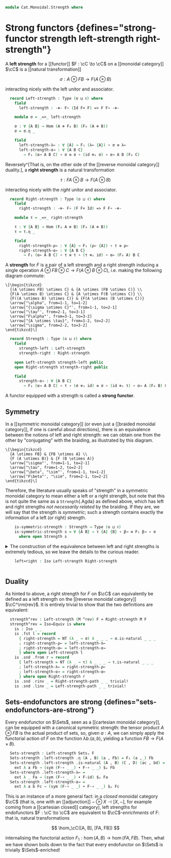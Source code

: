 <!--
```agda
open import 1Lab.Reflection.Record

open import Cat.Monoidal.Instances.Cartesian
open import Cat.Functor.Naturality
open import Cat.Instances.Product
open import Cat.Monoidal.Braided
open import Cat.Monoidal.Reverse
open import Cat.Functor.Compose
open import Cat.Monoidal.Base
open import Cat.Functor.Base
open import Cat.Prelude

import Cat.Functor.Reasoning
import Cat.Reasoning

open _=>_
```
-->

```agda
module Cat.Monoidal.Strength where
```

# Strong functors {defines="strong-functor strength left-strength right-strength"}

<!--
```agda
module _
  {o ℓ} {C : Precategory o ℓ}
  (Cᵐ : Monoidal-category C)
  (F : Functor C C)
  where
  open Cat.Reasoning C
  open Monoidal-category Cᵐ
  open Functor F
  private module F = Cat.Functor.Reasoning F
```
-->

A **left strength** for a [[functor]] $F : \cC \to \cC$ on a [[monoidal
category]] $\cC$ is a [[natural transformation]]

$$
\sigma : A \otimes FB \to F (A \otimes B)
$$

interacting nicely with the left unitor and associator.

```agda
  record Left-strength : Type (o ⊔ ℓ) where
    field
      left-strength : -⊗- F∘ (Id F× F) => F F∘ -⊗-

    module σ = _=>_ left-strength

    σ : ∀ {A B} → Hom (A ⊗ F₀ B) (F₀ (A ⊗ B))
    σ = σ.η _

    field
      left-strength-λ← : ∀ {A} → F₁ (λ← {A}) ∘ σ ≡ λ←
      left-strength-α→ : ∀ {A B C}
        → F₁ (α→ A B C) ∘ σ ≡ σ ∘ (id ⊗₁ σ) ∘ α→ A B (F₀ C)
```

Reversely^[That is, on the other side of the [[reverse monoidal
category]] duality.], a **right strength** is a natural transformation

$$
\tau : FA \otimes B \to F (A \otimes B)
$$

interacting nicely with the *right* unitor and associator.

```agda
  record Right-strength : Type (o ⊔ ℓ) where
    field
      right-strength : -⊗- F∘ (F F× Id) => F F∘ -⊗-

    module τ = _=>_ right-strength

    τ : ∀ {A B} → Hom (F₀ A ⊗ B) (F₀ (A ⊗ B))
    τ = τ.η _

    field
      right-strength-ρ← : ∀ {A} → F₁ (ρ← {A}) ∘ τ ≡ ρ←
      right-strength-α← : ∀ {A B C}
        → F₁ (α← A B C) ∘ τ ≡ τ ∘ (τ ⊗₁ id) ∘ α← (F₀ A) B C
```

<!--
```agda
    right-strength-α→ : ∀ {A B C} → τ ∘ α→ (F₀ A) B C ≡ F₁ (α→ A B C) ∘ τ ∘ (τ ⊗₁ id)
    right-strength-α→ = sym $ swizzle
      (sym (right-strength-α← ∙ assoc _ _ _))
      (α≅ .invr)
      (F.F-map-iso α≅ .invl)
```
-->

A **strength** for $F$ is a pair of a left strength and a right strength
inducing a single operation $A \otimes FB \otimes C \to F (A \otimes
B \otimes C)$, i.e. making the following diagram commute:

~~~{.quiver}
\[\begin{tikzcd}
  {(A \otimes FB) \otimes C} & {A \otimes (FB \otimes C)} \\
  {F(A \otimes B) \otimes C} & {A \otimes F(B \otimes C)} \\
  {F((A \otimes B) \otimes C)} & {F(A \otimes (B \otimes C))}
  \arrow["\alpha", from=1-1, to=1-2]
  \arrow["{\sigma \otimes C}"', from=1-1, to=2-1]
  \arrow["\tau"', from=2-1, to=3-1]
  \arrow["F\alpha"', from=3-1, to=3-2]
  \arrow["{A \otimes \tau}", from=1-2, to=2-2]
  \arrow["\sigma", from=2-2, to=3-2]
\end{tikzcd}\]
~~~

```agda
  record Strength : Type (o ⊔ ℓ) where
    field
      strength-left : Left-strength
      strength-right : Right-strength

    open Left-strength strength-left public
    open Right-strength strength-right public

    field
      strength-α→ : ∀ {A B C}
        → F₁ (α→ A B C) ∘ τ ∘ (σ ⊗₁ id) ≡ σ ∘ (id ⊗₁ τ) ∘ α→ A (F₀ B) C
```

A functor equipped with a strength is called a **strong functor**.

<!--
```agda
  private unquoteDecl left-eqv = declare-record-iso left-eqv (quote Left-strength)
  Left-strength-path
    : ∀ {a b} → a .Left-strength.left-strength ≡ b .Left-strength.left-strength
    → a ≡ b
  Left-strength-path p = Iso.injective left-eqv (Σ-prop-path (λ _ → hlevel 1) p)

  private unquoteDecl right-eqv = declare-record-iso right-eqv (quote Right-strength)
  Right-strength-path
    : ∀ {a b} → a .Right-strength.right-strength ≡ b .Right-strength.right-strength
    → a ≡ b
  Right-strength-path p = Iso.injective right-eqv (Σ-prop-path (λ _ → hlevel 1) p)
```
-->

## Symmetry

<!--
```agda
  module _ (Cᵇ : Braided-monoidal Cᵐ) where
    open Braided Cᵐ Cᵇ
    open is-iso
```
-->

In a [[symmetric monoidal category]] (or even just a [[braided monoidal
category]], if one is careful about directions), there is an equivalence
between the notions of left and right strength: we can obtain one from
the other by "conjugating" with the braiding, as illustrated by this
diagram.

~~~{.quiver}
\[\begin{tikzcd}
  {A \otimes FB} & {FB \otimes A} \\
  {F (A \otimes B)} & {F (B \otimes A)}
  \arrow["\sigma"', from=1-1, to=2-1]
  \arrow["\tau", from=1-2, to=2-2]
  \arrow["\beta", "\sim"', from=1-1, to=1-2]
  \arrow["F\beta"', "\sim", from=2-1, to=2-2]
\end{tikzcd}\]
~~~

Therefore, the literature usually speaks of "strength" in a symmetric
monoidal category to mean either a left or a right strength, but note
that this is not quite the same as a `Strength`{.Agda} as defined above,
which has left and right strengths *not necessarily related* by the
braiding. If they are, we will say that the strength is *symmetric*;
such a strength contains exactly the information of a left (or right)
strength.

```agda
    is-symmetric-strength : Strength → Type (o ⊔ ℓ)
    is-symmetric-strength s = ∀ {A B} → τ {A} {B} ∘ β→ ≡ F₁ β→ ∘ σ
      where open Strength s
```

<details>
<summary>
The construction of the equivalence between left and right strengths
is extremely tedious, so we leave the details to the curious reader.

```agda
    left≃right : Iso Left-strength Right-strength
```

</summary>

```agda
    left≃right .fst l = r where
      open Left-strength l
      open Right-strength
      r : Right-strength
      r .right-strength .η _ = F₁ β→ ∘ σ ∘ β←
      r .right-strength .is-natural _ _ (f , g) =
        (F₁ β→ ∘ σ ∘ β←) ∘ (F₁ f ⊗₁ g) ≡⟨ pullr (pullr (β←.is-natural _ _ _)) ⟩
        F₁ β→ ∘ σ ∘ (g ⊗₁ F₁ f) ∘ β←   ≡⟨ refl⟩∘⟨ extendl (σ.is-natural _ _ _) ⟩
        F₁ β→ ∘ F₁ (g ⊗₁ f) ∘ σ ∘ β←   ≡⟨ F.extendl (β→.is-natural _ _ _) ⟩
        F₁ (f ⊗₁ g) ∘ F₁ β→ ∘ σ ∘ β←   ∎
      r .right-strength-ρ← =
        F₁ ρ← ∘ F₁ β→ ∘ σ ∘ β← ≡⟨ F.pulll ρ←-β→ ⟩
        F₁ λ← ∘ σ ∘ β←         ≡⟨ pulll left-strength-λ← ⟩
        λ← ∘ β←                ≡⟨ λ←-β← ⟩
        ρ←                     ∎
      r .right-strength-α← =
        F₁ (α← _ _ _) ∘ F₁ β→ ∘ σ ∘ β←                                       ≡⟨ refl⟩∘⟨ refl⟩∘⟨ pushl3 (sym (lswizzle (σ.is-natural _ _ _) (F.annihilate (◀.annihilate (β≅ .invl))))) ⟩
        F₁ (α← _ _ _) ∘ F₁ β→ ∘ F₁ (β→ ⊗₁ id) ∘ σ ∘ (β← ⊗₁ ⌜ F₁ id ⌝) ∘ β←   ≡⟨ ap! F-id ⟩
        F₁ (α← _ _ _) ∘ F₁ β→ ∘ F₁ (β→ ⊗₁ id) ∘ σ ∘ (β← ⊗₁ id) ∘ β←          ≡⟨ F.extendl3 (sym β→-id⊗β→-α→) ⟩
        F₁ β→ ∘ F₁ (id ⊗₁ β→) ∘ F₁ (α→ _ _ _) ∘ σ ∘ (β← ⊗₁ id) ∘ β←          ≡⟨ refl⟩∘⟨ refl⟩∘⟨ pulll left-strength-α→ ⟩
        F₁ β→ ∘ F₁ (id ⊗₁ β→) ∘ (σ ∘ (id ⊗₁ σ) ∘ α→ _ _ _) ∘ (β← ⊗₁ id) ∘ β← ≡⟨ refl⟩∘⟨ refl⟩∘⟨ pullr (pullr refl) ⟩
        F₁ β→ ∘ F₁ (id ⊗₁ β→) ∘ σ ∘ (id ⊗₁ σ) ∘ α→ _ _ _ ∘ (β← ⊗₁ id) ∘ β←   ≡⟨ refl⟩∘⟨ pushr (pushr (refl⟩∘⟨ sym β←-β←⊗id-α←)) ⟩
        F₁ β→ ∘ (F₁ (id ⊗₁ β→) ∘ σ ∘ (id ⊗₁ σ)) ∘ β← ∘ (β← ⊗₁ id) ∘ α← _ _ _ ≡˘⟨ refl⟩∘⟨ pulll (▶.shufflel (σ.is-natural _ _ _)) ⟩
        F₁ β→ ∘ σ ∘ (id ⊗₁ (F₁ β→ ∘ σ)) ∘ β← ∘ (β← ⊗₁ id) ∘ α← _ _ _         ≡⟨ pushr (pushr (extendl (sym (β←.is-natural _ _ _)))) ⟩
        (F₁ β→ ∘ σ ∘ β←) ∘ ((F₁ β→ ∘ σ) ⊗₁ id) ∘ (β← ⊗₁ id) ∘ α← _ _ _       ≡⟨ refl⟩∘⟨ ◀.pulll (sym (assoc _ _ _)) ⟩
        (F₁ β→ ∘ σ ∘ β←) ∘ ((F₁ β→ ∘ σ ∘ β←) ⊗₁ id) ∘ α← _ _ _               ∎
    left≃right .snd .from r = l where
      open Right-strength r
      open Left-strength
      l : Left-strength
      l .left-strength .η _ = F₁ β← ∘ τ ∘ β→
      l .left-strength .is-natural _ _ (f , g) =
        (F₁ β← ∘ τ ∘ β→) ∘ (f ⊗₁ F₁ g) ≡⟨ pullr (pullr (β→.is-natural _ _ _)) ⟩
        F₁ β← ∘ τ ∘ (F₁ g ⊗₁ f) ∘ β→   ≡⟨ refl⟩∘⟨ extendl (τ.is-natural _ _ _) ⟩
        F₁ β← ∘ F₁ (g ⊗₁ f) ∘ τ ∘ β→   ≡⟨ F.extendl (β←.is-natural _ _ _) ⟩
        F₁ (f ⊗₁ g) ∘ F₁ β← ∘ τ ∘ β→   ∎
      l .left-strength-λ← =
        F₁ λ← ∘ F₁ β← ∘ τ ∘ β→ ≡⟨ F.pulll λ←-β← ⟩
        F₁ ρ← ∘ τ ∘ β→         ≡⟨ pulll right-strength-ρ← ⟩
        ρ← ∘ β→                ≡⟨ ρ←-β→ ⟩
        λ←                     ∎
      l .left-strength-α→ =
        F₁ (α→ _ _ _) ∘ F₁ β← ∘ τ ∘ β→                                       ≡⟨ refl⟩∘⟨ refl⟩∘⟨ pushl3 (sym (lswizzle (τ.is-natural _ _ _) (F.annihilate (▶.annihilate (β≅ .invr))))) ⟩
        F₁ (α→ _ _ _) ∘ F₁ β← ∘ F₁ (id ⊗₁ β←) ∘ τ ∘ (⌜ F₁ id ⌝ ⊗₁ β→) ∘ β→   ≡⟨ ap! F-id ⟩
        F₁ (α→ _ _ _) ∘ F₁ β← ∘ F₁ (id ⊗₁ β←) ∘ τ ∘ (id ⊗₁ β→) ∘ β→          ≡⟨ F.extendl3 ((refl⟩∘⟨ β←.is-natural _ _ _) ∙ sym β←-β←⊗id-α←) ⟩
        F₁ β← ∘ F₁ (β← ⊗₁ id) ∘ F₁ (α← _ _ _) ∘ τ ∘ (id ⊗₁ β→) ∘ β→          ≡⟨ refl⟩∘⟨ refl⟩∘⟨ pulll right-strength-α← ⟩
        F₁ β← ∘ F₁ (β← ⊗₁ id) ∘ (τ ∘ (τ ⊗₁ id) ∘ α← _ _ _) ∘ (id ⊗₁ β→) ∘ β→ ≡⟨ refl⟩∘⟨ refl⟩∘⟨ pullr (pullr refl) ⟩
        F₁ β← ∘ F₁ (β← ⊗₁ id) ∘ τ ∘ (τ ⊗₁ id) ∘ α← _ _ _ ∘ (id ⊗₁ β→) ∘ β→   ≡⟨ refl⟩∘⟨ pushr (pushr (refl⟩∘⟨ ((refl⟩∘⟨ sym (β→.is-natural _ _ _)) ∙ sym β→-id⊗β→-α→))) ⟩
        F₁ β← ∘ (F₁ (β← ⊗₁ id) ∘ τ ∘ (τ ⊗₁ id)) ∘ β→ ∘ (id ⊗₁ β→) ∘ α→ _ _ _ ≡˘⟨ refl⟩∘⟨ pulll (◀.shufflel (τ.is-natural _ _ _)) ⟩
        F₁ β← ∘ τ ∘ ((F₁ β← ∘ τ) ⊗₁ id) ∘ β→ ∘ (id ⊗₁ β→) ∘ α→ _ _ _         ≡⟨ pushr (pushr (extendl (sym (β→.is-natural _ _ _)))) ⟩
        (F₁ β← ∘ τ ∘ β→) ∘ (id ⊗₁ (F₁ β← ∘ τ)) ∘ (id ⊗₁ β→) ∘ α→ _ _ _       ≡⟨ refl⟩∘⟨ ▶.pulll (sym (assoc _ _ _)) ⟩
        (F₁ β← ∘ τ ∘ β→) ∘ (id ⊗₁ (F₁ β← ∘ τ ∘ β→)) ∘ α→ _ _ _               ∎
    left≃right .snd .rinv r = Right-strength-path $ ext λ (A , B) →
      F₁ β→ ∘ (F₁ β← ∘ τ ∘ β→) ∘ β← ≡⟨ extendl (F.cancell (β≅ .invl)) ⟩
      τ ∘ β→ ∘ β←                   ≡⟨ elimr (β≅ .invl) ⟩
      τ                             ∎
      where open Right-strength r
    left≃right .snd .linv l = Left-strength-path $ ext λ (A , B) →
      F₁ β← ∘ (F₁ β→ ∘ σ ∘ β←) ∘ β→ ≡⟨ extendl (F.cancell (β≅ .invr)) ⟩
      σ ∘ β← ∘ β→                   ≡⟨ elimr (β≅ .invr) ⟩
      σ                             ∎
      where open Left-strength l
```
</details>

## Duality

As hinted to above, a right strength for $F$ on $\cC$ can equivalently
be defined as a left strength on the [[reverse monoidal category]]
$\cC^\rm{rev}$. It is entirely trivial to show that the two definitions
are equivalent:

<!--
```agda
module _ {o ℓ} {C : Precategory o ℓ}
  (M : Monoidal-category C) (F : Functor C C)
  where
  open is-iso
```
-->

```agda
  strength^rev : Left-strength (M ^rev) F ≃ Right-strength M F
  strength^rev = Iso→Equiv is where
    is : Iso _ _
    is .fst l = record
      { right-strength = NT (λ _ → σ) λ _ _ _ → σ.is-natural _ _ _
      ; right-strength-ρ← = left-strength-λ←
      ; right-strength-α← = left-strength-α→
      } where open Left-strength l
    is .snd .from r = record
      { left-strength = NT (λ _ → τ) λ _ _ _ → τ.is-natural _ _ _
      ; left-strength-λ← = right-strength-ρ←
      ; left-strength-α→ = right-strength-α←
      } where open Right-strength r
    is .snd .rinv _ = Right-strength-path _ _ trivial!
    is .snd .linv _ = Left-strength-path _ _ trivial!
```

## Sets-endofunctors are strong {defines="sets-endofunctors-are-strong"}

<!--
```agda
module _ {ℓ} (F : Functor (Sets ℓ) (Sets ℓ)) where
  open Functor F
  open Left-strength
```
-->

Every endofunctor on $\Sets$, seen as a [[cartesian monoidal category]],
can be equipped with a canonical symmetric strength: the tensor product
$A \otimes FB$ is the actual product of sets, so, given $a : A$, we can
simply apply the functorial action of $F$ on the function $\lambda b.
(a, b)$, yielding a function $FB \to F(A \times B)$.

```agda
  Sets-strength : Left-strength Setsₓ F
  Sets-strength .left-strength .η (A , B) (a , Fb) = F₁ (a ,_) Fb
  Sets-strength .left-strength .is-natural (A , B) (C , D) (ac , bd) =
    ext λ a Fb → (sym (F-∘ _ _) ∙ F-∘ _ _) $ₚ Fb
  Sets-strength .left-strength-λ← =
    ext λ _ Fa → (sym (F-∘ _ _) ∙ F-id) $ₚ Fa
  Sets-strength .left-strength-α→ =
    ext λ a b Fc → (sym (F-∘ _ _) ∙ F-∘ _ _) $ₚ Fc
```

This is an instance of a more general fact: in a *closed*
monoidal category $\cC$ (that is, one with an [[adjunction]] $- \otimes
X \dashv [X, -]$, for example coming from a [[cartesian closed]] category),
left strengths for endofunctors $F : \cC \to \cC$ are equivalent to
$\cC$-*enrichments* of F: that is, natural transformations

$$
\hom_\cC([A, B], [FA, FB])
$$

internalising the functorial action $F_1 : \hom(A, B) \to \hom(FA, FB)$.
Then, what we have shown boils down to the fact that every endofunctor
on $\Sets$ is trivially $\Sets$-enriched!
